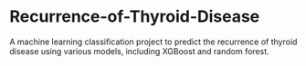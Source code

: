 # Recurrence-of-Thyroid-Disease
A machine learning classification project to predict the recurrence of thyroid disease using various models, including XGBoost and random forest.
